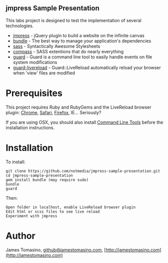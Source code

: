 jmpress Sample Presentation
--------------------

This labs project is designed to test the implementation of several technologies.

* [jmpress](https://github.com/shama/jmpress.js/) - jQuery plugin to build a website on the infinite canvas
* [bundle](http://gembundler.com/git.html) - The best way to manage your application's dependencies
* [sass](http://sass-lang.com/) - Syntactically Awesome Stylesheets
* [compass](http://compass-style.org/) - SASS extentions that do nearly everything
* [guard](https://github.com/guard/guard) - Guard is a command line tool to easily handle events on file system modifications
* [guard-livereload](https://github.com/guard/guard-livereload) - Guard::LiveReload automatically reload your browser when 'view' files are modified


Prerequisites
=============

This project requires Ruby and RubyGems and the LiveReload browser plugin: [Chrome](https://chrome.google.com/webstore/detail/jnihajbhpnppcggbcgedagnkighmdlei), [Safari](https://github.com/downloads/mockko/livereload/LiveReload-1.6.2.safariextz), [Firefox](https://addons.mozilla.org/firefox/addon/livereload/), IE... Seriously?

If you are using OSX, you should also install [Command Line Tools](http://stackoverflow.com/questions/9329243/xcode-4-4-command-line-tools) before the installation instructions.

Installation
============

To install:

	git clone https://github.com/notmedia/jmpress-sample-presentation.git
	cd jmpress-sample-presentation
	gem install bundle (may require sudo)
	bundle
	guard

Then:

	Open folder in localhost, enable LiveReload browser plugin
	Edit html or scss files to see live reload
	Experiment with jmpress

Author
======

James Tomasino, github@jamestomasino.com, [http://jamestomasino.com](http://jamestomasino.com)
